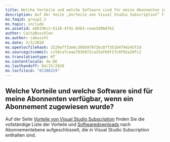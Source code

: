 ```yaml
---
title: Welche Vorteile und welche Software sind für meine Abonnenten in Visual Studio Subscription verfügbar?
description: Auf der Seite „Vorteile von Visual Studio Subscription“ finden Sie die vollständige Liste der Vorteile und Softwaredownloads...
ms.faqid: group2_2
ms.topic: include
ms.assetid: e8b196c2-6118-47d1-8363-ceae3d9b6fb2
author: CaityBuschlen
ms.author: cabuschl
ms.date: 3/3/2020
ms.openlocfilehash: 3229aff33e6c305b97973bc07f351b4794245f2d
ms.sourcegitcommit: cc58ca7ceae783b972ca25af69f17c9f92a29fc2
ms.translationtype: HT
ms.contentlocale: de-DE
ms.lasthandoff: 04/15/2020
ms.locfileid: "81386229"
---
```

## <a name="what-benefits-and-software-is-available-to-my-subscriber-once-a-subscription-has-been-assigned"></a>Welche Vorteile und welche Software sind für meine Abonnenten verfügbar, wenn ein Abonnement zugewiesen wurde?

Auf der Seite [Vorteile von Visual Studio Subscription](https://visualstudio.microsoft.com/vs/benefits/) finden Sie die vollständige Liste der Vorteile und [Softwaredownloads](https://docs.microsoft.com/visualstudio/subscriptions/software-download-list) nach Abonnementebene aufgeschlüsselt, die in Visual Studio Subscription enthalten sind.
